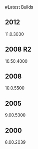 #Latest Builds

## 2012
11.0.3000

## 2008 R2
10.50.4000


## 2008
10.0.5500

## 2005
9.00.5000

## 2000
8.00.2039